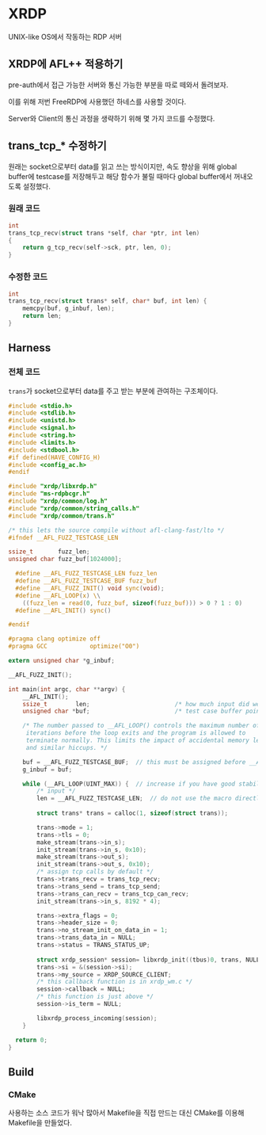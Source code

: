 # XRDP

UNIX-like OS에서 작동하는 RDP 서버

## XRDP에 AFL++ 적용하기

pre-auth에서 접근 가능한 서버와 통신 가능한 부분을 따로 떼와서 돌려보자.

이를 위해 저번 FreeRDP에 사용했던 하네스를 사용할 것이다.

Server와 Client의 통신 과정을 생략하기 위해 몇 가지 코드를 수정했다.

## trans_tcp_* 수정하기

원래는 socket으로부터 data를 읽고 쓰는 방식이지만, 속도 향상을 위해 global buffer에 testcase를 저장해두고 해당 함수가 불릴 때마다 global buffer에서 꺼내오도록 설정했다.

### 원래 코드

```c
int
trans_tcp_recv(struct trans *self, char *ptr, int len)
{
    return g_tcp_recv(self->sck, ptr, len, 0);
}
```

### 수정한 코드

```c
int 
trans_tcp_recv(struct trans* self, char* buf, int len) {
    memcpy(buf, g_inbuf, len);
    return len;
}
```

## Harness

### 전체 코드

`trans`가 socket으로부터 data를 주고 받는 부분에 관여하는 구조체이다.

```c
#include <stdio.h>
#include <stdlib.h>
#include <unistd.h>
#include <signal.h>
#include <string.h>
#include <limits.h>
#include <stdbool.h>
#if defined(HAVE_CONFIG_H)
#include <config_ac.h>
#endif

#include "xrdp/libxrdp.h"
#include "ms-rdpbcgr.h"
#include "xrdp/common/log.h"
#include "xrdp/common/string_calls.h"
#include "xrdp/common/trans.h"

/* this lets the source compile without afl-clang-fast/lto */
#ifndef __AFL_FUZZ_TESTCASE_LEN

ssize_t       fuzz_len;
unsigned char fuzz_buf[1024000];

  #define __AFL_FUZZ_TESTCASE_LEN fuzz_len
  #define __AFL_FUZZ_TESTCASE_BUF fuzz_buf
  #define __AFL_FUZZ_INIT() void sync(void);
  #define __AFL_LOOP(x) \\
    ((fuzz_len = read(0, fuzz_buf, sizeof(fuzz_buf))) > 0 ? 1 : 0)
  #define __AFL_INIT() sync()

#endif

#pragma clang optimize off
#pragma GCC            optimize("O0")

extern unsigned char *g_inbuf;

__AFL_FUZZ_INIT();

int main(int argc, char **argv) {
    __AFL_INIT();
    ssize_t        len;                        /* how much input did we read? */
    unsigned char *buf;                        /* test case buffer pointer    */

    /* The number passed to __AFL_LOOP() controls the maximum number of
     iterations before the loop exits and the program is allowed to
     terminate normally. This limits the impact of accidental memory leaks
     and similar hiccups. */

    buf = __AFL_FUZZ_TESTCASE_BUF;  // this must be assigned before __AFL_LOOP!
    g_inbuf = buf;    

    while (__AFL_LOOP(UINT_MAX)) {  // increase if you have good stability
        /* input */
        len = __AFL_FUZZ_TESTCASE_LEN;  // do not use the macro directly in a call!
        
        struct trans* trans = calloc(1, sizeof(struct trans));

        trans->mode = 1;
        trans->tls = 0;
        make_stream(trans->in_s);
        init_stream(trans->in_s, 0x10);
        make_stream(trans->out_s);
        init_stream(trans->out_s, 0x10);
        /* assign tcp calls by default */
        trans->trans_recv = trans_tcp_recv;
        trans->trans_send = trans_tcp_send;
        trans->trans_can_recv = trans_tcp_can_recv;
        init_stream(trans->in_s, 8192 * 4);

        trans->extra_flags = 0;
        trans->header_size = 0;
        trans->no_stream_init_on_data_in = 1;
        trans->trans_data_in = NULL;
        trans->status = TRANS_STATUS_UP;
        
        struct xrdp_session* session= libxrdp_init((tbus)0, trans, NULL);
        trans->si = &(session->si);
        trans->my_source = XRDP_SOURCE_CLIENT;
        /* this callback function is in xrdp_wm.c */
        session->callback = NULL;
        /* this function is just above */
        session->is_term = NULL;

        libxrdp_process_incoming(session);
    }

  return 0;
}
```

## Build

### CMake

사용하는 소스 코드가 워낙 많아서 Makefile을 직접 만드는 대신 CMake를 이용해 Makefile을 만들었다.